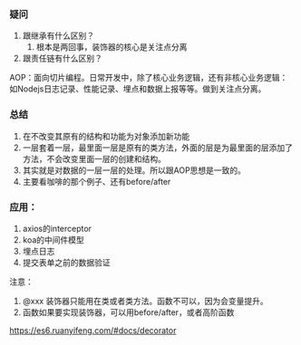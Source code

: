 ### 疑问
1. 跟继承有什么区别？
   1. 根本是两回事，装饰器的核心是关注点分离
2. 跟责任链有什么区别？
   <!-- 1. TODO: -->

AOP：面向切片编程。日常开发中，除了核心业务逻辑，还有非核心业务逻辑：如Nodejs日志记录、性能记录、埋点和数据上报等等。做到关注点分离。
<!-- Node.js 日志log
埋点、数据上报
性能分析、统计函数执行时间
给ajax请求动态添加参数、动态改变函数参数
分离表单请求和验证
防抖与节流 -->

### 总结
1. 在不改变其原有的结构和功能为对象添加新功能
2. 一层套着一层，最里面一层是原有的类方法，外面的层是为最里面的层添加了方法，不会改变里面一层的创建和结构。
3. 其实就是对数据的一层一层的处理。所以跟AOP思想是一致的。
4. 主要看咖啡的那个例子、还有before/after


### 应用：
1. axios的interceptor
2. koa的中间件模型
3. 埋点日志
4. 提交表单之前的数据验证

注意：
1. @xxx 装饰器只能用在类或者类方法。函数不可以，因为会变量提升。
2. 函数如果要实现装饰器，可以用before/after，或者高阶函数

https://es6.ruanyifeng.com/#docs/decorator